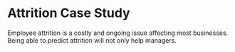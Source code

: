 # Attrition Case Study

Employee attrition is a costly and ongoing issue affecting most businesses. Being able to predict attrition will not only help managers. 
